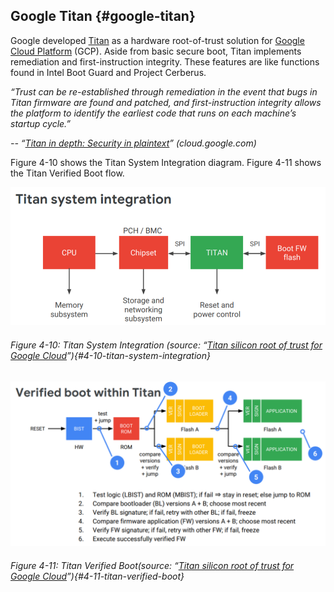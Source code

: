 <!--- @file
  google-titan.md for Understanding the UEFI Secure Boot Chain

  Copyright (c) 2019, Intel Corporation. All rights reserved.<BR>

  Redistribution and use in source (original document form) and 'compiled'
  forms (converted to PDF, epub, HTML and other formats) with or without
  modification, are permitted provided that the following conditions are met:

  1) Redistributions of source code (original document form) must retain the
     above copyright notice, this list of conditions and the following
     disclaimer as the first lines of this file unmodified.

  2) Redistributions in compiled form (transformed to other DTDs, converted to
     PDF, epub, HTML and other formats) must reproduce the above copyright
     notice, this list of conditions and the following disclaimer in the
     documentation and/or other materials provided with the distribution.

  THIS DOCUMENTATION IS PROVIDED BY TIANOCORE PROJECT "AS IS" AND ANY EXPRESS OR
  IMPLIED WARRANTIES, INCLUDING, BUT NOT LIMITED TO, THE IMPLIED WARRANTIES OF
  MERCHANTABILITY AND FITNESS FOR A PARTICULAR PURPOSE ARE DISCLAIMED. IN NO
  EVENT SHALL TIANOCORE PROJECT  BE LIABLE FOR ANY DIRECT, INDIRECT, INCIDENTAL,
  SPECIAL, EXEMPLARY, OR CONSEQUENTIAL DAMAGES (INCLUDING, BUT NOT LIMITED TO,
  PROCUREMENT OF SUBSTITUTE GOODS OR SERVICES; LOSS OF USE, DATA, OR PROFITS;
  OR BUSINESS INTERRUPTION) HOWEVER CAUSED AND ON ANY THEORY OF LIABILITY,
  WHETHER IN CONTRACT, STRICT LIABILITY, OR TORT (INCLUDING NEGLIGENCE OR
  OTHERWISE) ARISING IN ANY WAY OUT OF THE USE OF THIS DOCUMENTATION, EVEN IF
  ADVISED OF THE POSSIBILITY OF SUCH DAMAGE.

-->

## Google Titan {#google-titan}

Google developed [Titan](https://cloud.google.com/blog/products/gcp/titan-in-depth-security-in-plaintext) as a hardware root-of-trust solution for [Google Cloud Platform](https://cloud.google.com/) (GCP). Aside from basic secure boot, Titan implements remediation and first-instruction integrity. These features are like functions found in Intel Boot Guard and Project Cerberus.

_“Trust can be re-established through remediation in the event that bugs in Titan firmware are found and patched, and first-instruction integrity allows the platform to identify the earliest code that runs on each machine’s startup cycle.”_

_-- “[Titan in depth: Security in plaintext](https://cloud.google.com/blog/products/gcp/titan-in-depth-security-in-plaintext)” (cloud.google.com)_

Figure 4-10 shows the Titan System Integration diagram. Figure 4-11 shows the Titan Verified Boot flow.

![](/media/image24.png)

###### Figure 4-10: Titan System Integration (source: “[Titan silicon root of trust for Google Cloud](https://keystone-enclave.org/workshop-website-2018/slides/Scott_Google_Titan.pdf)”){#4-10-titan-system-integration}

![](/media/image25.png)

###### Figure 4-11: Titan Verified Boot(source: “[Titan silicon root of trust for Google Cloud](https://keystone-enclave.org/workshop-website-2018/slides/Scott_Google_Titan.pdf)”){#4-11-titan-verified-boot}

